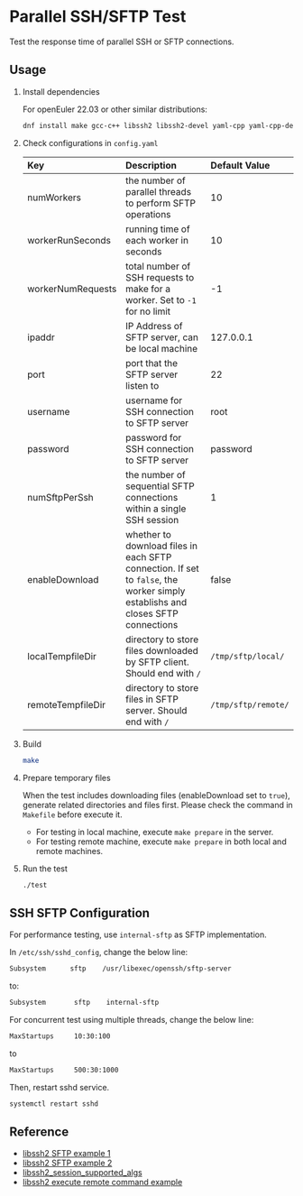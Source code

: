 # Parallel SSH/SFTP Test

Test the response time of parallel SSH or SFTP connections.

## Usage

1. Install dependencies

    For openEuler 22.03 or other similar distributions:

    ```bash
    dnf install make gcc-c++ libssh2 libssh2-devel yaml-cpp yaml-cpp-devel
    ```

2. Check configurations in `config.yaml`

    |Key|Description|Default Value|
    |:---|:---|:---|
    |numWorkers|the number of parallel threads to perform SFTP operations|10|
    |workerRunSeconds|running time of each worker in seconds|10|
    |workerNumRequests|total number of SSH requests to make for a worker. Set to `-1` for no limit|-1|
    |ipaddr|IP Address of SFTP server, can be local machine|127.0.0.1|
    |port|port that the SFTP server listen to|22|
    |username|username for SSH connection to SFTP server|root|
    |password|password for SSH connection to SFTP server|password|
    |numSftpPerSsh|the number of sequential SFTP connections within a single SSH session|1|
    |enableDownload|whether to download files in each SFTP connection. If set to `false`, the worker simply establishs and closes SFTP connections|false|
    |localTempfileDir|directory to store files downloaded by SFTP client. Should end with `/`|`/tmp/sftp/local/`|
    |remoteTempfileDir|directory to store files in SFTP server. Should end with `/`|`/tmp/sftp/remote/`|

3. Build

    ```bash
    make
    ```

4. Prepare temporary files

    When the test includes downloading files (enableDownload set to `true`), generate related directories and files first. Please check the command in `Makefile` before execute it.

    - For testing in local machine, execute `make prepare` in the server.
    - For testing remote machine, execute `make prepare` in both local and remote machines.

4. Run the test

    ```bash
    ./test
    ```

## SSH SFTP Configuration

For performance testing, use `internal-sftp` as SFTP implementation.

In `/etc/ssh/sshd_config`, change the below line:

```bash
Subsystem      sftp    /usr/libexec/openssh/sftp-server
```

to:

```bash
Subsystem       sftp    internal-sftp
```

For concurrent test using multiple threads, change the below line:

```bash
MaxStartups     10:30:100
```

to

```bash
MaxStartups     500:30:1000
```

Then, restart sshd service.

```bash
systemctl restart sshd
```

## Reference

- [libssh2 SFTP example 1](https://blog.csdn.net/CarryMee/article/details/130697889)
- [libssh2 SFTP example 2](https://blog.csdn.net/weixin_43954810/article/details/135385864)
- [libssh2_session_supported_algs](https://carta.tech/man-pages/man3/libssh2_session_supported_algs.3.html)
- [libssh2 execute remote command example](https://blog.csdn.net/yanghangwww/article/details/113071436)
